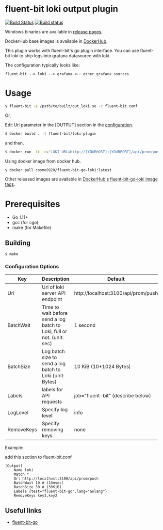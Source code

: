 # fluent-bit loki output plugin

[![Build Status](https://travis-ci.org/cosmo0920/fluent-bit-go-loki.svg?branch=master)](https://travis-ci.org/cosmo0920/fluent-bit-go-loki)
[![Build status](https://ci.appveyor.com/api/projects/status/6s9itaxvrkos11sx/branch/master?svg=true)](https://ci.appveyor.com/project/cosmo0920/fluent-bit-go-loki/branch/master)

Windows binaries are available in [release pages](https://github.com/cosmo0920/fluent-bit-go-loki/releases).

DockerHub base images is available in [DockerHub](https://cloud.docker.com/repository/docker/cosmo0920/fluent-bit-go-loki).

This plugin works with fluent-bit's go plugin interface. You can use fluent-bit loki to ship logs into grafana datasource with loki.

The configuration typically looks like:

```graphviz
fluent-bit --> loki --> grafana <-- other grafana sources
```

# Usage

```bash
$ fluent-bit -e /path/to/built/out_loki.so -c fluent-bit.conf
```

Or,

Edit Url parameter in the [OUTPUT] section in the [configuration](docker/fluent-bit-loki.conf).

```bash
$ docker build . -t fluent-bit/loki-plugin
```

and then,

```bash
$ docker run -it -e="LOKI_URL=http://[YOURHOST]:[YOURPORT]/api/prom/push" fluent-bit/loki-plugin
```

Using docker image from docker hub.

```bash
$ docker pull cosmo0920/fluent-bit-go-loki:latest
```

Other released images are available in [DockerHub's fluent-bit-go-loki image tags](https://hub.docker.com/r/cosmo0920/fluent-bit-go-loki/tags).

# Prerequisites

* Go 1.11+
* gcc (for cgo)
* make (for Makefile)

## Building

```bash
$ make
```

### Configuration Options

| Key           | Description                                   | Default                             |
| --------------|-----------------------------------------------|-------------------------------------|
| Url           | Url of loki server API endpoint               | http://localhost:3100/api/prom/push |
| BatchWait     | Time to wait before send a log batch to Loki, full or not. (unit: sec) | 1 second   |
| BatchSize     | Log batch size to send a log batch to Loki (unit: Bytes)    | 10 KiB (10*1024 Bytes)|
| Labels        | labels for API requests                       | job="fluent-bit" (describe below)   |
| LogLevel      | Specify log level                             | info                                |
| RemoveKeys    | Specify removing keys                         | none                                |

Example:

add this section to fluent-bit.conf

```properties
[Output]
    Name loki
    Match *
    Url http://localhost:3100/api/prom/push
    BatchWait 10 # (10msec)
    BatchSize 30 # (30KiB)
    Labels {test="fluent-bit-go",lang="Golang"}
    RemoveKeys key1,key2
```

## Useful links

* [fluent-bit-go](https://github.com/fluent/fluent-bit-go)
